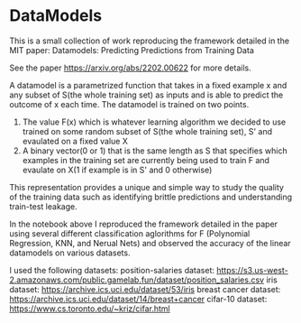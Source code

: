 # DataModels
This is a small collection of work reproducing the framework detailed in the MIT paper: Datamodels: Predicting Predictions from Training Data

See the paper https://arxiv.org/abs/2202.00622 for more details.

A datamodel is a parametrized function that takes in a fixed example x and any subset of S(the whole training set) as inputs and is able to predict the outcome of x each time. The datamodel is trained on two points. 
1) The value F(x) which is whatever learning algorithm we decided to use trained on some random subset of S(the whole training set), S' and evaulated on a fixed value X
2) A binary vector(0 or 1) that is the same length as S that specifies which examples in the training set are currently being used to train F and evaulate on X(1 if example is in S' and 0 otherwise)
   
This representation provides a unique and simple way to study the quality of the training data such as identifying brittle predictions and understanding train-test leakage.

In the notebook above I reproduced the framework detailed in the paper using several different classification aglorithms for F (Polynomial Regression, KNN, and Nerual Nets) and observed the accuracy of the linear datamodels on various datasets. 

I used the following datasets:
position-salaries dataset: https://s3.us-west-2.amazonaws.com/public.gamelab.fun/dataset/position_salaries.csv
iris dataset: https://archive.ics.uci.edu/dataset/53/iris
breast cancer dataset: https://archive.ics.uci.edu/dataset/14/breast+cancer
cifar-10 dataset: https://www.cs.toronto.edu/~kriz/cifar.html

